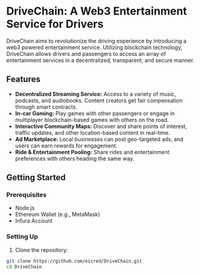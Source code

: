 # DriveChain: A Web3 Entertainment Service for Drivers

DriveChain aims to revolutionize the driving experience by introducing a web3 powered entertainment service. Utilizing blockchain technology, DriveChain allows drivers and passengers to access an array of entertainment services in a decentralized, transparent, and secure manner.

## Features

- **Decentralized Streaming Service:** Access to a variety of music, podcasts, and audiobooks. Content creators get fair compensation through smart contracts.
- **In-car Gaming:** Play games with other passengers or engage in multiplayer blockchain-based games with others on the road.
- **Interactive Community Maps:** Discover and share points of interest, traffic updates, and other location-based content in real-time.
- **Ad Marketplace:** Local businesses can post geo-targeted ads, and users can earn rewards for engagement.
- **Ride & Entertainment Pooling:** Share rides and entertainment preferences with others heading the same way.

## Getting Started

### Prerequisites

- Node.js
- Ethereum Wallet (e.g., MetaMask)
- Infura Account

### Setting Up

1. Clone the repository:
```bash
git clone https://github.com/oicred/DriveChain.git
cd DriveChain
